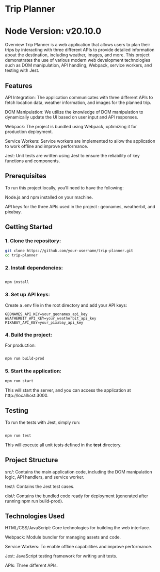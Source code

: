 
# Trip Planner
# Node Version: v20.10.0
Overview
Trip Planner is a web application that allows users to plan their trips by interacting with three different APIs to provide detailed information about the destination, including weather, images, and more. This project demonstrates the use of various modern web development technologies such as DOM manipulation, API handling, Webpack, service workers, and testing with Jest.

## Features
API Integration: The application communicates with three different APIs to fetch location data, weather information, and images for the planned trip.

DOM Manipulation: We utilize the knowledge of DOM manipulation to dynamically update the UI based on user input and API responses.

Webpack: The project is bundled using Webpack, optimizing it for production deployment.

Service Workers: Service workers are implemented to allow the application to work offline and improve performance.

Jest: Unit tests are written using Jest to ensure the reliability of key functions and components.

## Prerequisites
To run this project locally, you'll need to have the following:

Node.js and npm installed on your machine.

API keys for the three APIs used in the project : geonames, weatherbit, and pixabay.

## Getting Started
### 1. Clone the repository:
```bash
git clone https://github.com/your-username/trip-planner.git
cd trip-planner
```
### 2. Install dependencies:
```bash

npm install
```
### 3. Set up API keys:
Create a .env file in the root directory and add your API keys:

```
GEONAMES_API_KEY=your_geonames_api_key
WEATHERBIT_API_KEY=your_weatherbit_api_key
PIXABAY_API_KEY=your_pixabay_api_key
```
### 4. Build the project:
For production:

```bash

npm run build-prod
```
### 5. Start the application:
```bash
npm run start
```
This will start the server, and you can access the application at http://localhost:3000.

## Testing
To run the tests with Jest, simply run:

```bash

npm run test
```

This will execute all unit tests defined in the __test__ directory.

## Project Structure
src/: Contains the main application code, including the DOM manipulation logic, API handlers, and service worker.

test/: Contains the Jest test cases.

dist/: Contains the bundled code ready for deployment (generated after running npm run build-prod).

## Technologies Used
HTML/CSS/JavaScript: Core technologies for building the web interface.

Webpack: Module bundler for managing assets and code.

Service Workers: To enable offline capabilities and improve performance.

Jest: JavaScript testing framework for writing unit tests.

APIs: Three different APIs.

